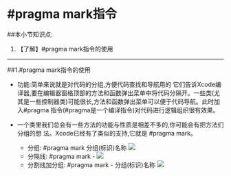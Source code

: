 # \#pragma mark指令
##本小节知识点:
1. 【了解】#pragma mark指令的使用

---

##1.\#pragma mark指令的使用

- 功能:简单来说就是对代码的分组,方便代码查找和导航用的 它们告诉Xcode编译器,要在编辑器窗格顶部的方法和函数弹出菜单中将代码分隔开。一些类(尤其是一些控制器类)可能很长,方法和函数弹出菜单可以便于代码导航。此时加入#pragma 指令(#pragma是一个编译指令)对代码进行逻辑组织很有效果。

- 一个类里我们总会有一些方法的功能与性质是相差不多的,你可能会有把方法们分组的想 法。Xcode已经有了类似的支持,它就是 #pragma mark。
    + 分组:   #pragma mark 分组(标识)名称
![](http://7xj0kx.com1.z0.glb.clouddn.com/Snip20150617_2.png)
    + 分隔线: #pragma mark -
![](http://7xj0kx.com1.z0.glb.clouddn.com/Snip20150617_3.png)
    + 分割线加分组: #pragma mark - 分组(标识)名称
![](http://7xj0kx.com1.z0.glb.clouddn.com/Snip20150617_5.png)

